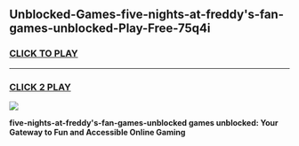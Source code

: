 
## Unblocked-Games-five-nights-at-freddy's-fan-games-unblocked-Play-Free-75q4i
<h3>
<a href="https://premium76.site?title=five-nights-at-freddy's-fan-games-unblocked&ref=21A">CLICK TO PLAY</a></h3>
<hr>

<h3>
<a href="https://premium76.site?title=five-nights-at-freddy's-fan-games-unblocked&ref=21A">CLICK 2 PLAY</a>
  
</h3>

<a href="https://premium76.site?title=five-nights-at-freddy's-fan-games-unblocked&ref=21A"><img src="https://clearcache.store/games.png"></a>


**five-nights-at-freddy's-fan-games-unblocked games unblocked: Your Gateway to Fun and Accessible Online Gaming**
